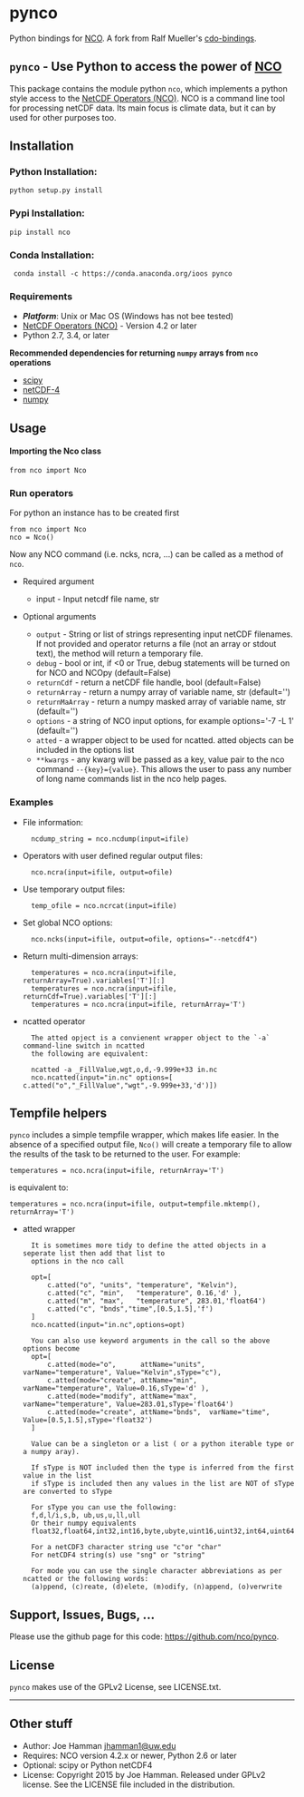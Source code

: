 pynco
============

Python bindings for [NCO](http://nco.sourceforge.net/).  A fork from Ralf Mueller's [cdo-bindings](https://github.com/Try2Code/cdo-bindings).

## `pynco` - Use Python to access the power of [NCO](http://nco.sourceforge.net/)

This package contains the module python `nco`, which implements a python style access to
the [NetCDF Operators (NCO)](http://nco.sourceforge.net/). NCO is a command line tool for processing
netCDF data. Its main focus is climate data, but it can by used for other
purposes too.

## Installation

### Python Installation:

    python setup.py install

### Pypi Installation:

    pip install nco

### Conda Installation:

     conda install -c https://conda.anaconda.org/ioos pynco

### Requirements

- ***Platform***: Unix or Mac OS (Windows has not bee tested)
- [NetCDF Operators (NCO)](http://nco.sourceforge.net/) - Version 4.2 or later
- Python 2.7, 3.4, or later

**Recommended dependencies for returning `numpy` arrays from `nco` operations**
- [scipy](http://docs.scipy.org/doc/scipy/reference/generated/scipy.io.netcdf.netcdf_file.html)
- [netCDF-4](https://code.google.com/p/netcdf4-python/)
- [numpy](http://www.numpy.org/)

## Usage

#### Importing the Nco class

   `from nco import Nco`

### Run operators

For python an instance has to be created first

    from nco import Nco
    nco = Nco()

Now any NCO command (i.e. ncks, ncra, ...) can be called as a method of `nco`.

* Required argument
   - input - Input netcdf file name, str

* Optional arguments
    - `output` - String or list of strings representing input netCDF filenames.  If not provided and operator returns a file (not an array or stdout text), the method will return a temporary file.
    - `debug` - bool or int, if <0 or True, debug statements will be turned on for NCO and NCOpy (default=False)
    - `returnCdf` - return a netCDF file handle, bool (default=False)
    - `returnArray` - return a numpy array of variable name, str (default='')
    - `returnMaArray` - return a numpy masked array of variable name, str (default='')
    - `options` - a string of NCO input options, for example options='-7 -L 1' (default='')
    - `atted`   - a wrapper object to be used for ncatted. atted objects can be included in the options list 
    - `**kwargs` - any kwarg will be passed as a key, value pair to the nco command `--{key}={value}`.  This allows the user to pass any number of long name commands list in the nco help pages.

### Examples

* File information:

        ncdump_string = nco.ncdump(input=ifile)

* Operators with user defined regular output files:

        nco.ncra(input=ifile, output=ofile)

* Use temporary output files:

        temp_ofile = nco.ncrcat(input=ifile)

* Set global NCO options:

        nco.ncks(input=ifile, output=ofile, options="--netcdf4")

* Return multi-dimension arrays:

        temperatures = nco.ncra(input=ifile, returnArray=True).variables['T'][:]
        temperatures = nco.ncra(input=ifile, returnCdf=True).variables['T'][:]
        temperatures = nco.ncra(input=ifile, returnArray='T')

* ncatted operator

        The atted opject is a convienent wrapper object to the `-a` command-line switch in ncatted
        the following are equivalent:
        
        ncatted -a _FillValue,wgt,o,d,-9.999e+33 in.nc
        nco.ncatted(input="in.nc" options=[ c.atted("o","_FillValue","wgt",-9.999e+33,'d')])     
        

## Tempfile helpers

`pynco` includes a simple tempfile wrapper, which makes life easier.  In the
absence of a specified output file, `Nco()` will create a temporary file to allow the results of the task to be returned to the user.  For example:

    temperatures = nco.ncra(input=ifile, returnArray='T')
is equivalent to:

    temperatures = nco.ncra(input=ifile, output=tempfile.mktemp(), returnArray='T')

* atted wrapper

        It is sometimes more tidy to define the atted objects in a seperate list then add that list to 
        options in the nco call     
        
        opt=[   
            c.atted("o", "units", "temperature", "Kelvin"),
            c.atted("c", "min",   "temperature", 0.16,'d' ),
            c.atted("m", "max",   "temperature", 283.01,'float64')
            c.atted("c", "bnds","time",[0.5,1.5],'f') 
        ]  
        nco.ncatted(input="in.nc",options=opt)     

        You can also use keyword arguments in the call so the above options become
        opt=[   
            c.atted(mode="o",      attName="units", varName="temperature", Value="Kelvin",sType="c"),
            c.atted(mode="create", attName="min",   varName="temperature", Value=0.16,sType='d' ),
            c.atted(mode="modify", attName="max",   varName="temperature", Value=283.01,sType='float64')
            c.atted(mode="create", attName="bnds",  varName="time", Value=[0.5,1.5],sType='float32')
        ]  

        Value can be a singleton or a list ( or a python iterable type or a numpy aray). 

        If sType is NOT included then the type is inferred from the first value in the list 
        if sType is included then any values in the list are NOT of sType are converted to sType

        For sType you can use the following:
        f,d,l/i,s,b, ub,us,u,ll,ull         
        Or their numpy equivalents
        float32,float64,int32,int16,byte,ubyte,uint16,uint32,int64,uint64    

        For a netCDF3 character string use "c"or "char"
        For netCDF4 string(s) use "sng" or "string"
 
        For mode you can use the single character abbreviations as per ncatted or the following words:
        (a)ppend, (c)reate, (d)elete, (m)odify, (n)append, (o)verwrite

 
## Support, Issues, Bugs, ...


Please use the github page for this code: https://github.com/nco/pynco.

## License

`pynco` makes use of the GPLv2 License, see LICENSE.txt.

---

## Other stuff

* Author: Joe Hamman <jhamman1@uw.edu>
* Requires: NCO version 4.2.x or newer, Python 2.6 or later
* Optional: scipy or Python netCDF4
* License:  Copyright 2015 by Joe Hamman.  Released under GPLv2 license.  See the LICENSE file included in the distribution.
